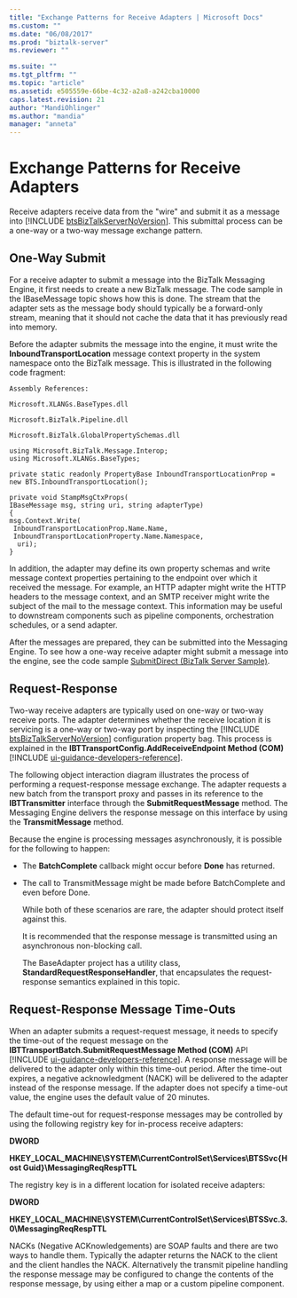 ```yaml
---
title: "Exchange Patterns for Receive Adapters | Microsoft Docs"
ms.custom: ""
ms.date: "06/08/2017"
ms.prod: "biztalk-server"
ms.reviewer: ""

ms.suite: ""
ms.tgt_pltfrm: ""
ms.topic: "article"
ms.assetid: e505559e-66be-4c32-a2a8-a242cba10000
caps.latest.revision: 21
author: "MandiOhlinger"
ms.author: "mandia"
manager: "anneta"
---
```

# Exchange Patterns for Receive Adapters
Receive adapters receive data from the "wire" and submit it as a message into [!INCLUDE [btsBizTalkServerNoVersion](../includes/btsbiztalkservernoversion-md.md)]. This submittal process can be a one-way or a two-way message exchange pattern.  
  
## One-Way Submit  
 For a receive adapter to submit a message into the BizTalk Messaging Engine, it first needs to create a new BizTalk message. The code sample in the IBaseMessage topic shows how this is done. The stream that the adapter sets as the message body should typically be a forward-only stream, meaning that it should not cache the data that it has previously read into memory.  
  
 Before the adapter submits the message into the engine, it must write the **InboundTransportLocation** message context property in the system namespace onto the BizTalk message. This is illustrated in the following code fragment:  
  
 `Assembly References:`  
  
 `Microsoft.XLANGs.BaseTypes.dll`  
  
 `Microsoft.BizTalk.Pipeline.dll`  
  
 `Microsoft.BizTalk.GlobalPropertySchemas.dll`  
  
```  
using Microsoft.BizTalk.Message.Interop;  
using Microsoft.XLANGs.BaseTypes;  
  
private static readonly PropertyBase InboundTransportLocationProp =   
new BTS.InboundTransportLocation();  
  
private void StampMsgCtxProps(  
IBaseMessage msg, string uri, string adapterType)  
{  
msg.Context.Write(  
 InboundTransportLocationProp.Name.Name,   
 InboundTransportLocationProperty.Name.Namespace,   
  uri);  
}  
```  
  
 In addition, the adapter may define its own property schemas and write message context properties pertaining to the endpoint over which it received the message. For example, an HTTP adapter might write the HTTP headers to the message context, and an SMTP receiver might write the subject of the mail to the message context. This information may be useful to downstream components such as pipeline components, orchestration schedules, or a send adapter.  
  
 After the messages are prepared, they can be submitted into the Messaging Engine. To see how a one-way receive adapter might submit a message into the engine, see the code sample [SubmitDirect (BizTalk Server Sample)](../core/submitdirect-biztalk-server-sample.md).  
  
## Request-Response  
 Two-way receive adapters are typically used on one-way or two-way receive ports. The adapter determines whether the receive location it is servicing is a one-way or two-way port by inspecting the [!INCLUDE [btsBizTalkServerNoVersion](../includes/btsbiztalkservernoversion-md.md)] configuration property bag. This process is explained in the <strong>IBTTransportConfig.AddReceiveEndpoint Method (COM)</strong> [!INCLUDE [ui-guidance-developers-reference](../includes/ui-guidance-developers-reference.md)].  
  
 The following object interaction diagram illustrates the process of performing a request-response message exchange. The adapter requests a new batch from the transport proxy and passes in its reference to the **IBTTransmitter** interface through the **SubmitRequestMessage** method. The Messaging Engine delivers the response message on this interface by using the **TransmitMessage** method.  
  
 Because the engine is processing messages asynchronously, it is possible for the following to happen:  
  
- The **BatchComplete** callback might occur before **Done** has returned.  
  
- The call to TransmitMessage might be made before BatchComplete and even before Done.  
  
  While both of these scenarios are rare, the adapter should protect itself against this.  
  
  It is recommended that the response message is transmitted using an asynchronous non-blocking call.  
  
  The BaseAdapter project has a utility class, **StandardRequestResponseHandler**, that encapsulates the request-response semantics explained in this topic.  
  
## Request-Response Message Time-Outs  
 When an adapter submits a request-request message, it needs to specify the time-out of the request message on the <strong>IBTTransportBatch.SubmitRequestMessage Method (COM)</strong> API [!INCLUDE [ui-guidance-developers-reference](../includes/ui-guidance-developers-reference.md)]. A response message will be delivered to the adapter only within this time-out period. After the time-out expires, a negative acknowledgment (NACK) will be delivered to the adapter instead of the response message. If the adapter does not specify a time-out value, the engine uses the default value of 20 minutes.  
  
 The default time-out for request-response messages may be controlled by using the following registry key for in-process receive adapters:  
  
 **DWORD**  
  
 **HKEY_LOCAL_MACHINE\SYSTEM\CurrentControlSet\Services\BTSSvc{Host Guid}\MessagingReqRespTTL**  
  
 The registry key is in a different location for isolated receive adapters:  
  
 **DWORD**  
  
 **HKEY_LOCAL_MACHINE\SYSTEM\CurrentControlSet\Services\BTSSvc.3.0\MessagingReqRespTTL**  
  
 NACKs (Negative ACKnowledgements) are SOAP faults and there are two ways to handle them. Typically the adapter returns the NACK to the client and the client handles the NACK. Alternatively the transmit pipeline handling the response message may be configured to change the contents of the response message, by using either a map or a custom pipeline component.